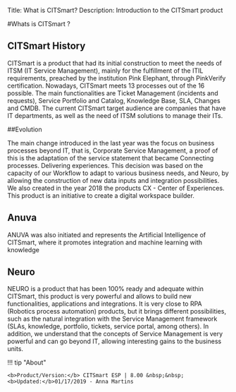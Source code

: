 Title: What is CITSmart?
Description: Introduction to the CITSmart product

#Whats is CITSmart ?

## CITSmart History

CITSmart is a product that had its initial construction to meet the needs of ITSM (IT Service Management),
mainly for the fulfillment of the ITIL requirements, preached by the institution Pink Elephant, through
PinkVerify certification. Nowadays, CITSmart meets 13 processes out of the 16 possible. The main
functionalities are Ticket Management (incidents and requests), Service Portfolio and Catalog, Knowledge
Base, SLA, Changes and CMDB.
The current CITSmart target audience are companies that have IT departments, as well as the need of
ITSM solutions to manage their ITs.

##Evolution

The main change introduced in the last year was the focus on business processes beyond IT, that is,
Corporate Service Management, a proof of this is the adaptation of the service statement that became
Connecting processes. Delivering experiences.
This decision was based on the capacity of our Workflow to adapt to various business needs, and Neuro,
by allowing the construction of new data inputs and integration possibilities.
We also created in the year 2018 the products CX - Center of Experiences. This product is an initiative to
create a digital workspace builder. 

## Anuva

ANUVA was also initiated and represents the Artificial Intelligence of CITSmart, where it promotes
integration and machine learning with knowledge

## Neuro

NEURO is a product that has been 100% ready and adequate within CITSmart, this product is very powerful
and allows to build new functionalities, applications and integrations. It is very close to RPA (Robotics process automation) products, but it brings different possibilities, such as the natural integration with the
Service Management framework (SLAs, knowledge, portfolio, tickets, service portal, among others).
In addition, we understand that the concepts of Service Management is very powerful and can go beyond
IT, allowing interesting gains to the business units.

!!! tip "About"

    <b>Product/Version:</b> CITSmart ESP | 8.00 &nbsp;&nbsp;
    <b>Updated:</b>01/17/2019 - Anna Martins
